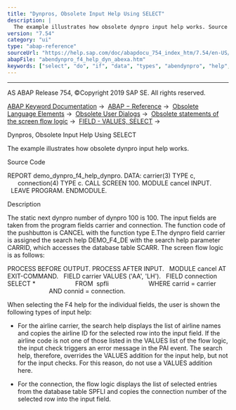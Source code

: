 ```yaml
---
title: "Dynpros, Obsolete Input Help Using SELECT"
description: |
  The example illustrates how obsolete dynpro input help works. Source Code REPORT demo_dynpro_f4_help_dynpro. DATA: carrier(3) TYPE c, connection(4) TYPE c. CALL SCREEN 100. MODULE cancel INPUT. LEAVE PROGRAM. ENDMODULE. Description The static next dynpro number of dynpro 100 is 100. The input fi
version: "7.54"
category: "ui"
type: "abap-reference"
sourceUrl: "https://help.sap.com/doc/abapdocu_754_index_htm/7.54/en-US/abendynpro_f4_help_dyn_abexa.htm"
abapFile: "abendynpro_f4_help_dyn_abexa.htm"
keywords: ["select", "do", "if", "data", "types", "abendynpro", "help", "dyn", "abexa"]
---
```


* * *

AS ABAP Release 754, ©Copyright 2019 SAP SE. All rights reserved.

[ABAP Keyword Documentation](https://help.sap.com/doc/abapdocu_754_index_htm/7.54/en-US/abenabap.htm) →  [ABAP − Reference](https://help.sap.com/doc/abapdocu_754_index_htm/7.54/en-US/abenabap_reference.htm) →  [Obsolete Language Elements](https://help.sap.com/doc/abapdocu_754_index_htm/7.54/en-US/abenabap_obsolete.htm) →  [Obsolete User Dialogs](https://help.sap.com/doc/abapdocu_754_index_htm/7.54/en-US/abengui_obsolete.htm) →  [Obsolete statements of the screen flow logic](https://help.sap.com/doc/abapdocu_754_index_htm/7.54/en-US/abendynpro_obsolet.htm) →  [FIELD - VALUES, SELECT](https://help.sap.com/doc/abapdocu_754_index_htm/7.54/en-US/dynpfield_value_select.htm) → 

Dynpros, Obsolete Input Help Using SELECT

The example illustrates how obsolete dynpro input help works.

Source Code

REPORT demo\_dynpro\_f4\_help\_dynpro.
DATA: carrier(3) TYPE c,
      connection(4) TYPE c.
CALL SCREEN 100.
MODULE cancel INPUT.
  LEAVE PROGRAM.
ENDMODULE.

Description

The static next dynpro number of dynpro 100 is 100. The input fields are taken from the program fields carrier and connection. The function code of the pushbutton is CANCEL with the function type E.The dynpro field carrier is assigned the search help DEMO\_F4\_DE with the search help parameter CARRID, which accesses the database table SCARR. The screen flow logic is as follows:

PROCESS BEFORE OUTPUT.
PROCESS AFTER INPUT.
  MODULE cancel AT EXIT-COMMAND.
  FIELD carrier VALUES ('AA', 'LH').
  FIELD connection SELECT \*
                      FROM  spfli
                      WHERE carrid = carrier
                        AND connid = connection.

When selecting the F4 help for the individual fields, the user is shown the following types of input help:

-   For the airline carrier, the search help displays the list of airline names and copies the airline ID for the selected row into the input field. If the airline code is not one of those listed in the VALUES list of the flow logic, the input check triggers an error message in the PAI event. The search help, therefore, overrides the VALUES addition for the input help, but not for the input checks. For this reason, do not use a VALUES addition here.

-   For the connection, the flow logic displays the list of selected entries from the database table SPFLI and copies the connection number of the selected row into the input field.